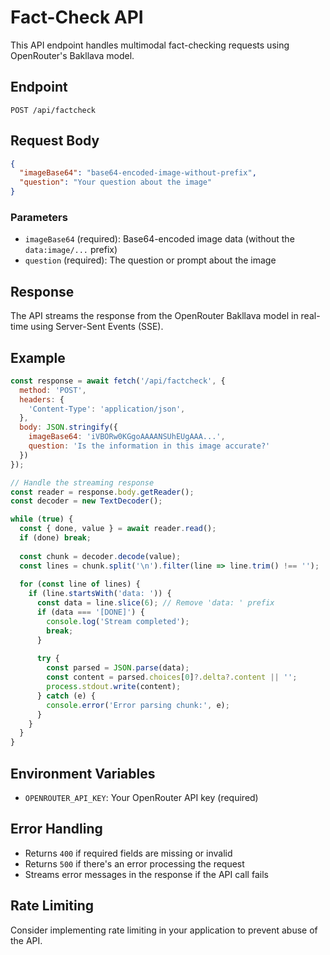 # Fact-Check API

This API endpoint handles multimodal fact-checking requests using OpenRouter's Bakllava model.

## Endpoint

`POST /api/factcheck`

## Request Body

```json
{
  "imageBase64": "base64-encoded-image-without-prefix",
  "question": "Your question about the image"
}
```

### Parameters

- `imageBase64` (required): Base64-encoded image data (without the `data:image/...` prefix)
- `question` (required): The question or prompt about the image

## Response

The API streams the response from the OpenRouter Bakllava model in real-time using Server-Sent Events (SSE).

## Example

```javascript
const response = await fetch('/api/factcheck', {
  method: 'POST',
  headers: {
    'Content-Type': 'application/json',
  },
  body: JSON.stringify({
    imageBase64: 'iVBORw0KGgoAAAANSUhEUgAAA...',
    question: 'Is the information in this image accurate?'
  })
});

// Handle the streaming response
const reader = response.body.getReader();
const decoder = new TextDecoder();

while (true) {
  const { done, value } = await reader.read();
  if (done) break;
  
  const chunk = decoder.decode(value);
  const lines = chunk.split('\n').filter(line => line.trim() !== '');
  
  for (const line of lines) {
    if (line.startsWith('data: ')) {
      const data = line.slice(6); // Remove 'data: ' prefix
      if (data === '[DONE]') {
        console.log('Stream completed');
        break;
      }
      
      try {
        const parsed = JSON.parse(data);
        const content = parsed.choices[0]?.delta?.content || '';
        process.stdout.write(content);
      } catch (e) {
        console.error('Error parsing chunk:', e);
      }
    }
  }
}
```

## Environment Variables

- `OPENROUTER_API_KEY`: Your OpenRouter API key (required)

## Error Handling

- Returns `400` if required fields are missing or invalid
- Returns `500` if there's an error processing the request
- Streams error messages in the response if the API call fails

## Rate Limiting

Consider implementing rate limiting in your application to prevent abuse of the API.
